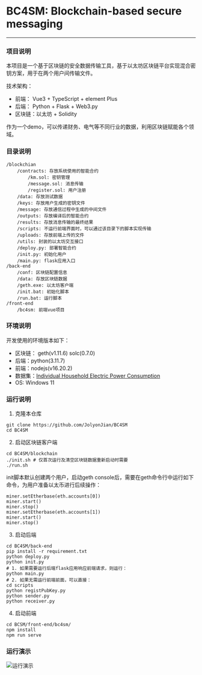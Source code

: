 # BC4SM: Blockchain-based secure messaging

---

### 项目说明
本项目是一个基于区块链的安全数据传输工具，基于以太坊区块链平台实现混合密钥方案，用于在两个用户间传输文件。

技术架构：

- 前端： Vue3 + TypeScript + element Plus
- 后端： Python + Flask + Web3.py
- 区块链：以太坊 + Solidity

作为一个demo，可以传递财务、电气等不同行业的数据，利用区块链赋能各个领域。

### 目录说明

```
/blockchian
	/contracts: 存放系统使用的智能合约
		/km.sol: 密钥管理
		/message.sol: 消息传输
		/register.sol: 用户注册
	/data: 存放测试数据
	/keys: 存放用户生成的密钥文件
	/message: 存放通信过程中生成的中间文件
	/outputs: 存放编译后的智能合约
	/results: 存放消息传输的最终结果
	/scripts: 不运行前端界面时，可以通过该目录下的脚本实现传输
	/uploads: 存放前端上传的文件
	/utils: 封装的以太坊交互接口
	/deploy.py: 部署智能合约
	/init.py: 初始化用户
	/main.py: flask应用入口
/back-end
	/conf: 区块链配置信息
	/data: 存放区块链数据
	/geth.exe: 以太坊客户端
	/init.bat: 初始化脚本
	/run.bat: 运行脚本
/front-end
	/bc4sm: 前端vue项目
```
### 环境说明
开发使用的环境版本如下：

- 区块链： geth(v1.11.6) solc(0.7.0)
- 后端：python(3.11.7)
- 前端：nodejs(v16.20.2)
- 数据集：[Individual Household Electric Power Consumption](https://archive.ics.uci.edu/dataset/235/individual%20household%20electric%20power%20consumption)
- OS: Windows 11


### 运行说明
1. 克隆本仓库
```
git clone https://github.com/JolyonJian/BC4SM
cd BC4SM
```
2. 启动区块链客户端
```
cd BC4SM/blockchain
./init.sh # 仅首次运行及清空区块链数据重新启动时需要
./run.sh 
```
init脚本默认创建两个用户，启动geth console后，需要在geth命令行中运行如下命令，为用户准备以太币进行后续操作：
```
miner.setEtherbase(eth.accounts[0])
miner.start()
miner.stop()
miner.setEtherbase(eth.accounts[1])
miner.start()
miner.stop()
```
3. 启动后端
```
cd BC4SM/back-end
pip install -r requirement.txt
python deploy.py
python init.py
# 1. 如果需要运行后端flask应用响应前端请求，则运行：
python main.py
# 2. 如果无需运行前端前面，可以直接：
cd scripts
python registPubKey.py
python sender.py
python receiver.py
```
4. 启动前端
```
cd BCSM/front-end/bc4sm/
npm install
npm run serve
```

### 运行演示

![运行演示](https://s1.locimg.com/2024/04/15/282e5242c746e.gif)

